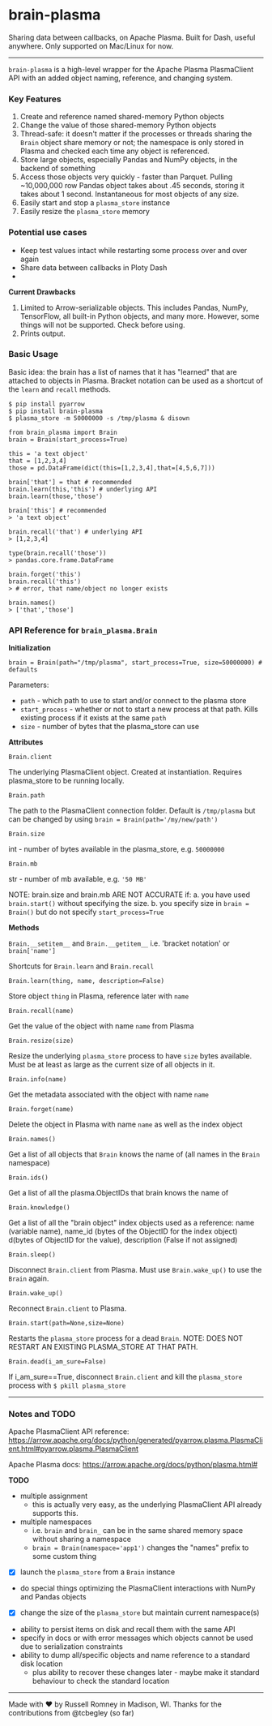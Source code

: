 # brain-plasma
Sharing data between callbacks, on Apache Plasma. Built for Dash, useful anywhere. Only supported on Mac/Linux for now.

---

`brain-plasma` is a high-level wrapper for the Apache Plasma PlasmaClient API with an added object naming, reference, and changing system.

### Key Features

1. Create and reference named shared-memory Python objects
2. Change the value of those shared-memory Python objects
3. Thread-safe: it doesn't matter if the processes or threads sharing the `Brain` object share memory or not; the namespace is only stored in Plasma and checked each time any object is referenced.
4. Store large objects, especially Pandas and NumPy objects, in the backend of something
5. Access those objects very quickly - faster than Parquet. Pulling ~10,000,000 row Pandas object takes about .45 seconds, storing it takes about 1 second. Instantaneous for most objects of any size.
1. Easily start and stop a `plasma_store` instance
4. Easily resize the `plasma_store` memory

### Potential use cases
* Keep test values intact while restarting some process over and over again
* Share data between callbacks in Ploty Dash
* 

**Current Drawbacks**

1. Limited to Arrow-serializable objects. This includes Pandas, NumPy, TensorFlow, all built-in Python objects, and many more. However, some things will not be supported. Check before using.
2. Prints output. 

### Basic Usage

Basic idea: the brain has a list of names that it has "learned" that are attached to objects in Plasma. Bracket notation can be used as a shortcut of the `learn` and `recall` methods.

```
$ pip install pyarrow
$ pip install brain-plasma
$ plasma_store -m 50000000 -s /tmp/plasma & disown
```

```
from brain_plasma import Brain
brain = Brain(start_process=True)

this = 'a text object'
that = [1,2,3,4]
those = pd.DataFrame(dict(this=[1,2,3,4],that=[4,5,6,7]))

brain['that'] = that # recommended
brain.learn(this,'this') # underlying API
brain.learn(those,'those')

brain['this'] # recommended
> 'a text object'

brain.recall('that') # underlying API
> [1,2,3,4]

type(brain.recall('those'))
> pandas.core.frame.DataFrame

brain.forget('this')
brain.recall('this')
> # error, that name/object no longer exists

brain.names()
> ['that','those']
```

### API Reference for `brain_plasma.Brain`

**Initialization**

`brain = Brain(path="/tmp/plasma", start_process=True, size=50000000) # defaults` 

Parameters:

* `path` - which path to use to start and/or connect to the plasma store
* `start_process` - whether or not to start a new process at that path. Kills existing process if it exists at the same `path`
* `size` - number of bytes that the plasma_store can use

**Attributes**

`Brain.client`

The underlying PlasmaClient object. Created at instantiation. Requires plasma_store to be running locally.

`Brain.path`

The path to the PlasmaClient connection folder. Default is `/tmp/plasma` but can be changed by using `brain = Brain(path='/my/new/path')`

`Brain.size`

int - number of bytes available in the plasma_store, e.g. `50000000`

`Brain.mb`

str - number of mb available, e.g. `'50 MB'`

NOTE: brain.size and brain.mb ARE NOT ACCURATE if:
a. you have used `brain.start()` without specifying the size. 
b. you specify size in `brain = Brain()` but do not specify `start_process=True`

**Methods**

`Brain.__setitem__` and `Brain.__getitem__` i.e. 'bracket notation' or `brain['name']`

Shortcuts for `Brain.learn` and `Brain.recall`

`Brain.learn(thing, name, description=False)`

Store object `thing` in Plasma, reference later with `name`

`Brain.recall(name)`

Get the value of the object with name `name` from Plasma

`Brain.resize(size)`

Resize the underlying `plasma_store` process to have `size` bytes available. Must be at least as large as the current size of all objects in it.

`Brain.info(name)`

Get the metadata associated with the object with name `name`

`Brain.forget(name)`

Delete the object in Plasma with name `name` as well as the index object

`Brain.names()`

Get a list of all objects that `Brain` knows the name of (all names in the `Brain` namespace)

`Brain.ids()`

Get a list of all the plasma.ObjectIDs that brain knows the name of

`Brain.knowledge()`

Get a list of all the "brain object" index objects used as a reference: name (variable name), name_id (bytes of the ObjectID for the index object) d(bytes of ObjectID for the value), description (False if not assigned)

`Brain.sleep()`

Disconnect `Brain.client` from Plasma. Must use `Brain.wake_up()` to use the `Brain` again.

`Brain.wake_up()`

Reconnect `Brain.client` to Plasma.

`Brain.start(path=None,size=None)`

Restarts the `plasma_store` process for a dead `Brain`. NOTE: DOES NOT RESTART AN EXISTING PLASMA_STORE AT THAT PATH.

`Brain.dead(i_am_sure=False)`

If i_am_sure==True, disconnect `Brain.client` and kill the `plasma_store` process with `$ pkill plasma_store`

---

### Notes and TODO

Apache PlasmaClient API reference: https://arrow.apache.org/docs/python/generated/pyarrow.plasma.PlasmaClient.html#pyarrow.plasma.PlasmaClient

Apache Plasma docs: https://arrow.apache.org/docs/python/plasma.html#

**TODO**

* multiple assignment
  * this is actually very easy, as the underlying PlasmaClient API already supports this.
* multiple namespaces
  * i.e. `brain` and `brain_` can be in the same shared memory space without sharing a namespace
  * `brain = Brain(namespace='app1')` changes the "names" prefix to some custom thing
- [x] launch the `plasma_store` from a `Brain` instance
* do special things optimizing the PlasmaClient interactions with NumPy and Pandas objects
- [x] change the size of the `plasma_store` but maintain current namespace(s)
* ability to persist items on disk and recall them with the same API
* specify in docs or with error messages which objects cannot be used due to serialization constraints
* ability to dump all/specific objects and name reference to a standard disk location
  * plus ability to recover these changes later - maybe make it standard behaviour to check the standard location


---

Made with :heart: by Russell Romney in Madison, WI. Thanks for the contributions from @tcbegley (so far)
